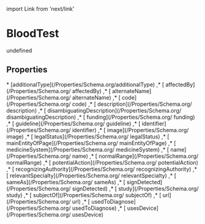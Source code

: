 import Link from 'next/link'
# BloodTest

undefined

## Properties

<Grid>
* [additionalType](/Properties/Schema.org/additionalType)
,* [ affectedBy](/Properties/Schema.org/ affectedBy)
,* [ alternateName](/Properties/Schema.org/ alternateName)
,* [ code](/Properties/Schema.org/ code)
,* [ description](/Properties/Schema.org/ description)
,* [ disambiguatingDescription](/Properties/Schema.org/ disambiguatingDescription)
,* [ funding](/Properties/Schema.org/ funding)
,* [ guideline](/Properties/Schema.org/ guideline)
,* [ identifier](/Properties/Schema.org/ identifier)
,* [ image](/Properties/Schema.org/ image)
,* [ legalStatus](/Properties/Schema.org/ legalStatus)
,* [ mainEntityOfPage](/Properties/Schema.org/ mainEntityOfPage)
,* [ medicineSystem](/Properties/Schema.org/ medicineSystem)
,* [ name](/Properties/Schema.org/ name)
,* [ normalRange](/Properties/Schema.org/ normalRange)
,* [ potentialAction](/Properties/Schema.org/ potentialAction)
,* [ recognizingAuthority](/Properties/Schema.org/ recognizingAuthority)
,* [ relevantSpecialty](/Properties/Schema.org/ relevantSpecialty)
,* [ sameAs](/Properties/Schema.org/ sameAs)
,* [ signDetected](/Properties/Schema.org/ signDetected)
,* [ study](/Properties/Schema.org/ study)
,* [ subjectOf](/Properties/Schema.org/ subjectOf)
,* [ url](/Properties/Schema.org/ url)
,* [ usedToDiagnose](/Properties/Schema.org/ usedToDiagnose)
,* [ usesDevice](/Properties/Schema.org/ usesDevice)

</Grid>


